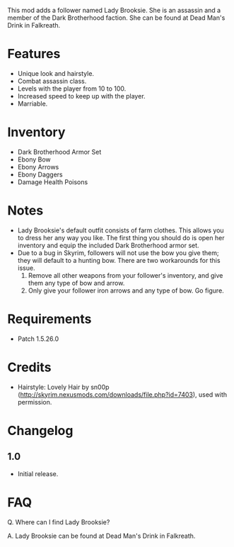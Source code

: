 This mod adds a follower named Lady Brooksie. She is an assassin and a member of the Dark Brotherhood faction. She can be found at Dead Man's Drink in Falkreath.

# Features
* Unique look and hairstyle.
* Combat assassin class.
* Levels with the player from 10 to 100.
* Increased speed to keep up with the player.
* Marriable.

# Inventory
* Dark Brotherhood Armor Set
* Ebony Bow
* Ebony Arrows
* Ebony Daggers
* Damage Health Poisons

# Notes
* Lady Brooksie's default outfit consists of farm clothes. This allows you to dress her any way you like. The first thing you should do is open her inventory and equip the included Dark Brotherhood armor set.
* Due to a bug in Skyrim, followers will not use the bow you give them; they will default to a hunting bow. There are two workarounds for this issue.
  1. Remove all other weapons from your follower's inventory, and give them any type of bow and arrow.
  2. Only give your follower iron arrows and any type of bow. Go figure.

# Requirements
* Patch 1.5.26.0

# Credits
* Hairstyle: Lovely Hair by sn00p (http://skyrim.nexusmods.com/downloads/file.php?id=7403), used with permission.

# Changelog
## 1.0 
* Initial release.

# FAQ
Q. Where can I find Lady Brooksie?

A. Lady Brooksie can be found at Dead Man's Drink in Falkreath.